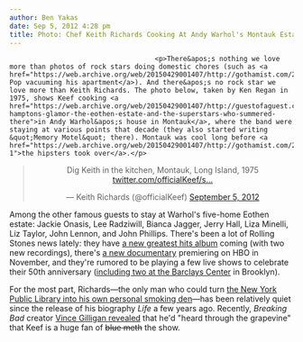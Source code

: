 ```yaml
---
author: Ben Yakas
date: Sep 5, 2012 4:28 pm
title: Photo: Chef Keith Richards Cooking At Andy Warhol's Montauk Estate In 1975
---
```


	
										<p>There&apos;s nothing we love more than photos of rock stars doing domestic chores (such as <a href="https://web.archive.org/web/20150429001407/http://gothamist.com/2011/12/13/photo_iggy_pop_in_1980s_greenwich_v.php">Iggy Pop vacuuming his apartment</a>). And there&apos;s no rock star we love more than Keith Richards. The photo below, taken by Ken Regan in 1975, shows Keef cooking <a href="https://web.archive.org/web/20150429001407/http://guestofaguest.com/hamptons/montauk/70s-hamptons-glamor-the-eothen-estate-and-the-superstars-who-summered-there">in Andy Warhol&apos;s house in Montauk</a>, where the band were staying at various points that decade (they also started writing &quot;Memory Motel&quot; there). Montauk was cool long before <a href="https://web.archive.org/web/20150429001407/http://gothamist.com/2012/08/06/7_photos_that_deflate_hipsters_are.php#photo-1">the hipsters took over</a>.</p>

<center><blockquote class="twitter-tweet"><p>Dig Keith in the kitchen, Montauk, Long Island, 1975 <a href="https://web.archive.org/web/20150429001407/http://t.co/YflofUQi" title="http://twitter.com/officialKeef/status/243342309985505280/photo/1">twitter.com/officialKeef/s&#x2026;</a></p>&#x2014; Keith Richards (@officialKeef) <a href="https://web.archive.org/web/20150429001407/https://twitter.com/officialKeef/status/243342309985505280" data-datetime="2012-09-05T13:38:23+00:00">September 5, 2012</a></blockquote>
<script src="//web.archive.org/web/20150429001407js_/http://platform.twitter.com/widgets.js" charset="utf-8"></script></center>

<p>Among the other famous guests to stay at Warhol&apos;s five-home Eothen estate: Jackie Onasis, Lee Radziwill, Bianca Jagger, Jerry Hall, Liza Minelli, Liz Taylor, John Lennon, and John Phillips. There&apos;s been a lot of Rolling Stones news lately: they have <a href="https://web.archive.org/web/20150429001407/http://mojomagazine.tumblr.com/post/30870482858/the-rolling-stones-new-songs-on-50th-anniversary">a new greatest hits album</a> coming (with two new recordings), there&apos;s <a href="https://web.archive.org/web/20150429001407/http://artsbeat.blogs.nytimes.com/2012/08/30/a-new-rolling-stone-documentary-is-announced/">a new documentary</a> premiering on HBO in November, and they&apos;re rumored to be playing a few live shows to celebrate their 50th anniversary (<a href="https://web.archive.org/web/20150429001407/http://gothamist.com/2012/08/30/rolling_stones_to_play_barclays_cen.php">including two at the Barclays Center</a> in Brooklyn). </p>

<p>For the most part, Richards&#x2014;the only man who could turn <a href="https://web.archive.org/web/20150429001407/http://gothamist.com/2010/12/08/keith_richards_killed_an_orchid.php">the New York Public Library into his own personal smoking den</a>&#x2014;has been relatively quiet since the release of his biography <em>Life</em> a few years ago. Recently, <em>Breaking Bad</em> creator <a href="https://web.archive.org/web/20150429001407/http://www.latimes.com/entertainment/tv/showtracker/la-et-st-vince-gilligan-breaking-bad-keith-richards-conan-20120808,0,4593854.story">Vince Gilligan revealed</a> that he&apos;d &quot;heard through the grapevine&quot; that Keef is a huge fan of <strike>blue meth</strike> the show.</p>					
										
									
				